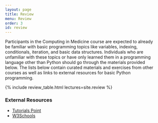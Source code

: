 ```yaml
---
layout: page
title: Review
menu: Review
order: 3
id: review
---
```


<!-- Note: change back to Computing for Medicine from Computing in Medicine -->
Participants in the Computing in Medicine course are expected to already be familiar with basic programming topics like variables, indexing, conditionals, iteration, and basic data structures. Individuals who are unfamiliar with these topics or have only learned them in a programming language other than Python should go through the materials provided below. The lists below contain curated materials and exercises from other courses as well as links to external resources for basic Python programming. 

{% include review_table.html lectures=site.review %}

### External Resources
* [Tutorials Point](https://www.tutorialspoint.com/python/index.htm)
* [W3Schools](https://www.w3schools.com/python/)